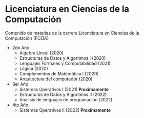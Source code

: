 # Licenciatura en Ciencias de la Computación
Contenido de materias de la carrera Licenciatura en Ciencias de la Computación (FCEIA)
- 2do Año
  - Algebra Lineal (2020)
  - Estructuras de Datos y Algoritmos I (2020) 
  - Lenguajes Formales y Computabilidad (2021)
  - Lógica (2020)
  - Complementos de Matemática I (2020)
  - Arquitectura del computador (2020)
- 3er Año
  - Sistemas Operativos I (2021) __Proximamente__ 
  - Estructuras de Datos y Algoritmos II (2022) 
  - Analisis de lenguajes de programación (2022)
- 4to Año
  - Sistemas Operativos II (2022) __Proximamente__
